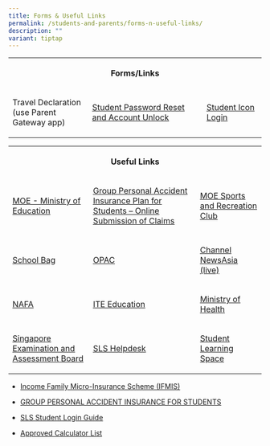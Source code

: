 ```yaml
---
title: Forms & Useful Links
permalink: /students-and-parents/forms-n-useful-links/
description: ""
variant: tiptap
---
```

<table style="minWidth: 75px">
<colgroup>
<col>
<col>
<col>
</colgroup>
<tbody>
<tr>
<th rowspan="1" colspan="3">
<p>Forms/Links</p>
</th>
</tr>
<tr>
<td rowspan="1" colspan="1">
<p>Travel Declaration
<br>(use Parent Gateway app)</p>
</td>
<td rowspan="1" colspan="1">
<p><a href="https://form.gov.sg/#!/5d01dc550816b400111ce980" rel="noopener noreferrer nofollow" target="_blank"><u>Student Password Reset and Account Unlock</u></a>
<br>
</p>
</td>
<td rowspan="1" colspan="1">
<p><a href="https://workspace.google.com/dashboard" rel="noopener noreferrer nofollow" target="_blank"><u>Student Icon Login</u></a>
</p>
</td>
</tr>
</tbody>
</table>
<table style="minWidth: 75px">
<colgroup>
<col>
<col>
<col>
</colgroup>
<tbody>
<tr>
<th rowspan="1" colspan="3">
<p>Useful Links</p>
</th>
</tr>
<tr>
<td rowspan="1" colspan="1">
<p><a href="https://www.moe.gov.sg/" rel="noopener noreferrer nofollow" target="_blank"><u>MOE - Ministry of Education</u></a>
</p>
</td>
<td rowspan="1" colspan="1">
<p><a href="https://studentgpa.incomegroupins.com.sg/#/" rel="noopener noreferrer nofollow" target="_blank"><u>Group Personal Accident Insurance Plan for Students – Online Submission of Claims</u></a>
</p>
</td>
<td rowspan="1" colspan="1">
<p><a href="https://www.mesrc.net/" rel="noopener noreferrer nofollow" target="_blank"><u>MOE Sports and Recreation Club</u></a>
</p>
</td>
</tr>
<tr>
<td rowspan="1" colspan="1">
<p><a href="https://schoolbag.sg/" rel="noopener noreferrer nofollow" target="_blank"><u>School Bag</u></a>
</p>
</td>
<td rowspan="1" colspan="1">
<p><a href="https://schoolibrary.moe.edu.sg/manjusrisec/" rel="noopener noreferrer nofollow" target="_blank"><u>OPAC</u></a>
</p>
</td>
<td rowspan="1" colspan="1">
<p><a href="https://www.channelnewsasia.com/tv/live" rel="noopener noreferrer nofollow" target="_blank"><u>Channel NewsAsia (live)</u></a>
</p>
</td>
</tr>
<tr>
<td rowspan="1" colspan="1">
<p><a href="https://www.nafa.edu.sg/" rel="noopener noreferrer nofollow" target="_blank"><u>NAFA</u></a>
</p>
</td>
<td rowspan="1" colspan="1">
<p><a href="https://www.ite.edu.sg/" rel="noopener noreferrer nofollow" target="_blank"><u>ITE Education</u></a>
</p>
</td>
<td rowspan="1" colspan="1">
<p><a href="https://www.moh.gov.sg/" rel="noopener noreferrer nofollow" target="_blank"><u>Ministry of Health</u></a>
</p>
</td>
</tr>
<tr>
<td rowspan="1" colspan="1">
<p><a href="https://www.seab.gov.sg/" rel="noopener noreferrer nofollow" target="_blank"><u>Singapore Examination and Assessment Board</u></a>
</p>
</td>
<td rowspan="1" colspan="1">
<p><a href="https://vle.learning.moe.edu.sg/helpdesk" rel="noopener noreferrer nofollow" target="_blank"><u>SLS Helpdesk</u></a>
</p>
</td>
<td rowspan="1" colspan="1">
<p><a href="https://vle.learning.moe.edu.sg/login" rel="noopener noreferrer nofollow" target="_blank">Student Learning Space</a>
<br>
</p>
</td>
</tr>
</tbody>
</table>
<ul>
<li>
<p><a href="/files/Useful%20links/Income%20IFMIS%20Brochure%20Final%202020.pdf" rel="noopener noreferrer nofollow" target="_blank">Income Family Micro-Insurance Scheme (IFMIS)</a>
</p>
</li>
<li>
<p><a href="/files/Useful links/Product_Fact_Sheet__Year_2025_.pdf" rel="noopener nofollow" target="_blank">GROUP PERSONAL ACCIDENT INSURANCE FOR STUDENTS</a>
</p>
</li>
<li>
<p><a href="/files/Useful%20links/SLS%20Student%20Login%20guide.pdf" rel="noopener noreferrer nofollow" target="_blank">SLS Student Login Guide</a>
</p>
</li>
<li>
<p><a href="https://www.seab.gov.sg/home/examinations/approved-calculators" rel="noopener noreferrer nofollow" target="_blank">Approved Calculator List</a>
</p>
</li>
</ul>
<p></p>